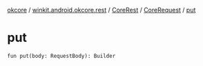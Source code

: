 [okcore](../../../index.md) / [winkit.android.okcore.rest](../../index.md) / [CoreRest](../index.md) / [CoreRequest](index.md) / [put](./put.md)

# put

`fun put(body: RequestBody): Builder`